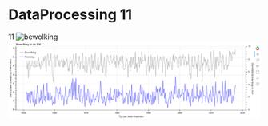 # DataProcessing 11
11
<img src="/woofmeow1/DataProcessing-Website/blob/master/docs/bewolking.png" alt="bewolking" allign="left">
<img src="bewolking.png" alt="bewolking" allign="left">






